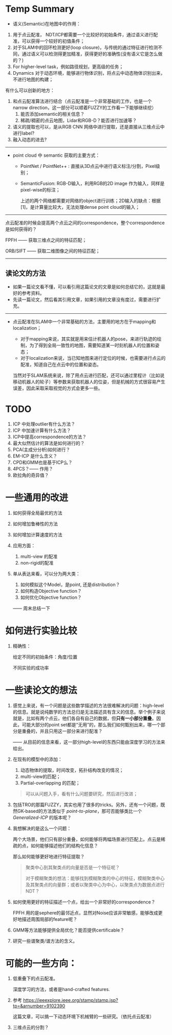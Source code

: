 # Temp Summary

- 语义(Semantic)在地图中的作用：

1. 用于点云配准， NDT/ICP都需要一个比较好的初始条件，通过语义进行配准，可以获得一个较好的初值条件；
2. 对于SLAM中的回环检测更好(loop closure)，与传统的通过特征进行检测不同，通过语义可以检测得更加精准，获得更好的准确性(没有语义它是怎么做的？)
3. For higher-level task，例如路径规划，更高级的任务；
4. Dynamics 对于动态环境，能够进行物体识别，将点云中动态物体识别出来，不进行地图的构建；

有什么可以创新的地方：

1. 和点云配准算法进行结合（点云配准是一个非常基础的工作，也是一个 narrow direction，这一部分可以顺着FUZZY的工作看一下能够继续挖）
   1. 能否添加semantic的相关信息？
   2. 稀疏/稠密的点云地图，Lidar和RGB-D？能否进行加速等？
2. 语义的提取也可以，是从RGB CNN 网络中进行提取，还是直接从三维点云中进行label?
3. 融入动态的进去?

---

- point cloud 中 semantic 获取的主要方式：

  - PointNet / PointNet++ : 直接从3D点云中进行语义标注/分割，Pixel级别；

  - SemanticFusion: RGB-D输入，利用RGB的2D image 作为输入，同样是pixel-wise的标注；

    上述的两个网络都需要对网络的object进行训练；2D输入的缺点：根据[1]，是计算量比较大，无法处理dense point cloud的输入；

---

点云配准的时候会提高两个点云之间的correspondence，整个correspondence是如何获得的？

FPFH —— 获取三维点之间的特征匹配；

ORB/SIFT —— 获取二维图像之间的特征匹配；

---

## 读论文的方法

- 如果一篇论文看不懂，可以看引用这篇论文的文章是如何总结它的，这就是最好的参考资料。
- 先读一篇论文，然后看其引用文章，如果引用的文章没有度过，需要进行扩充。

---

- 点云配准在SLAM中一个非常基础的方法，主要用的地方在于mapping和localization；

  - 对于mapping来说，其实就是用来估计机器人的pose，来进行轨迹的绘制，为了得到全局一致性的地图，需要知道某一时刻机器人的位置和姿态；
  - 对于localization来说，当已知地图来进行定位的时候，也需要进行点云的配准，知道自己在点云中的位置和姿态。

  当然对于SLAM系统来说，除了用点云进行匹配，还可以通过里程计（比如说移动机器人的轮子）等参数来获取机器人的位姿，但是机械的方式很容易产生误差，因此采取采取视觉的方式会更多一些。

# TODO

1. ICP 中处理outlier有什么方法？
2. ICP 中加速计算有什么方法？
3. ICP中提高correspondence的方法？
4. 最大似然估计的算法是如何进行的？
5. PCA(主成分分析)如何进行？
6. EM-ICP 是什么含义？
6. CPD和GMM也是基于ICP么？
6. 4PCS？—— 作用？
6. 欧拉角的奇异值？

# 一些通用的改进

1. 如何获得全局最优的方法

2. 如何增加鲁棒性的方法

3. 如何增加计算速度的方法

4. 应用方面：

   1. multi-view 的配准
   2. non-rigid的配准

5. 单从表达来看，可以分为两大类：

   1. 如何模拟这个Model，是point, 还是distribution？
   2. 如何构造Objective function？
   3. 如何优化Objective function？

   —— 周末总结一下

# 如何进行实验比较

1. 精确性：

   给定不同的初始条件：角度/位置

   不同实验的成功率



# 一些读论文的想法

1. 感觉上来说，有一个问题是这些数学描述的方法很难解决的问题：high-level 的信息。就是说纯数学的方法总归是无法描述具有含义的信息。举个例子来说就是，比如有两个点云，他们各自有自己的数据，但**只有一小部分重叠**。因此，可能大部分的point set都是“无用”的，那么我们如何甄别出来，哪一个部分是重叠的，并且只用这一部分来进行配准？

   —— 从目前的信息来看，这一部分high-level的东西只能由深度学习的方法来给出。

2. 在现有的模型中的添加：

   1. 动态物体的提取，时间改变，拓扑结构改变的情况；
   2. multi-view的匹配；
   3. Partial-overlapping 的匹配；

   > 可以从问题入手，看有什么问题要研究，然后进行改进；

3. 包括TRO的那篇FUZZY，其实也用了很多的tricks。另外，还有一个问题，既然GK-based的方法类似于 *point-to-plane*，那可否能够类比一个 *Generalized-ICP* 的版本呢？

4. 我想解决的是这么一个问题：

   两个大场景，他们只有部分重叠，如何能够将两幅场景进行匹配上。点云是稀疏的点，如何能够描述他们的结构化信息？

   那么如何能够更好地进行特征提取？

   > 聚类中心到其聚类点的向量是否是一个特征呢？
   >
   > 对于模糊聚类的想法：能够找到模糊聚类的中心的特征，模糊聚类中心及其聚类点的向量群；或者以聚类中心为中心，以聚类点为数据点进行NDT？

5. 如何使用更好的特征描述一个点，给出一个非常好的correspondence？

   FPFH 用的是sephere的最邻近点，显然对Noise应该非常敏感，能够改成更好地描述周围局部的feature呢？

6. GMM等方法能够提供全局优化？能否提供certificable？

7. 研究一些谱聚类/谱方法的含义。

# 可能的一些方向：

1. 低重叠下的点云配准。

   深度学习的方法，或者是hand-crafted features.

2. 参考 https://ieeexplore.ieee.org/stamp/stamp.jsp?tp=&arnumber=9102390 

   这篇文章，可以搞一下动态环境下机械臂的一些研究。（依托点云配准）

3. 三维点云的分割？